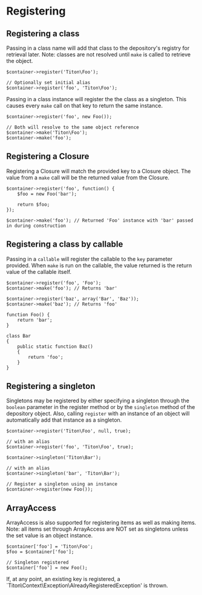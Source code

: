 # Registering #

## Registering a class ##

Passing in a class name will add that class to the depository's registry for retrieval later. Note: classes are not resolved
until `make` is called to retrieve the object.

```hack
$container->register('Titon\Foo');

// Optionally set initial alias
$container->register('foo', 'Titon\Foo');
```

Passing in a class instance will register the the class as a singleton. This causes every `make` call on that key to return
the same instance.

```hack
$container->register('foo', new Foo());

// Both will resolve to the same object reference
$container->make('Titon\Foo');
$container->make('foo');
```

## Registering a Closure ##

Registering a Closure will match the provided key to a Closure object. The value from a `make` call will be the returned
value from the Closure.

```hack
$container->register('foo', function() {
    $foo = new Foo('bar');
    
    return $foo;
});

$container->make('foo'); // Returned 'Foo' instance with 'bar' passed in during construction
```

## Registering a class by callable ##

Passing in a `callable` will register the callable to the `key` parameter provided. When `make` is run on the callable,
the value returned is the return value of the callable itself.

```hack
$container->register('foo', 'Foo');
$container->make('foo'); // Returns 'bar'

$container->register('baz', array('Bar', 'Baz'));
$container->make('baz'); // Returns 'foo'

function Foo() {
    return 'bar';
}

class Bar
{
    public static function Baz()
    {
        return 'foo';
    }
}
```

## Registering a singleton ##

Singletons may be registered by either specifying a singleton through the `boolean` parameter in the register method or
by the `singleton` method of the depository object. Also, calling `register` with an instance of an object will automatically
add that instance as a singleton.

```hack
$container->register('Titon\Foo', null, true);

// with an alias
$container->register('foo', 'Titon\Foo', true);

$container->singleton('Titon\Bar');

// with an alias
$container->singleton('bar', 'Titon\Bar');

// Register a singleton using an instance
$container->register(new Foo());
```

## ArrayAccess ##

ArrayAccess is also supported for registering items as well as making items. Note: all items set through ArrayAccess are
NOT set as singletons unless the set value is an object instance.

```hack
$container['foo'] = 'Titon\Foo';
$foo = $container['foo'];

// Singleton registered
$container['foo'] = new Foo();
```

If, at any point, an existing key is registered, a `Titon\Context\Exception\AlreadyRegisteredException' is thrown.